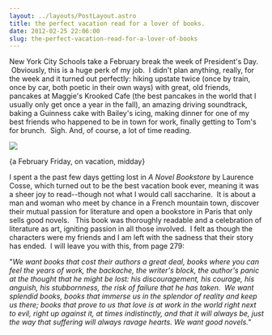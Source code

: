 ```yaml
---
layout: ../layouts/PostLayout.astro
title: the perfect vacation read for a lover of books.
date: 2012-02-25 22:06:00
slug: the-perfect-vacation-read-for-a-lover-of-books
---
```


New York City Schools take a February break the week of President's Day.  Obviously, this is a huge perk of my job.  I didn't plan anything, really, for the week and it turned out perfectly: hiking upstate twice (once by train, once by car, both poetic in their own ways) with great, old friends, pancakes at Maggie's Krooked Cafe (the best pancakes in the world that I usually only get once a year in the fall), an amazing driving soundtrack, baking a Guinness cake with Bailey's icing, making dinner for one of my best friends who happened to be in town for work, finally getting to Tom's for brunch.  Sigh. And, of course, a lot of time reading.  
  

[![](http://4.bp.blogspot.com/-HOdB2NcNn8s/T0lUUgVJLVI/AAAAAAAAAqc/YZBTfLs6MNg/s200/book.jpg)](http://4.bp.blogspot.com/-HOdB2NcNn8s/T0lUUgVJLVI/AAAAAAAAAqc/YZBTfLs6MNg/s1600/book.jpg)

{a February Friday, on vacation, midday}

I spent a the past few days getting lost in _A Novel Bookstore_ by Laurence Cosse, which turned out to be the best vacation book ever, meaning it was a sheer joy to read--though not what I would call saccharine.  It is about a man and woman who meet by chance in a French mountain town, discover their mutual passion for literature and open a bookstore in Paris that only sells good novels.   This book was thoroughly readable and a celebration of literature as art, igniting passion in all those involved.  I felt as though the characters were my friends and I am left with the sadness that their story has ended.  I will leave you with this, from page 279:  
  
"_We want books that cost their authors a great deal, books where you can feel the years of work, the backache, the writer's block, the author's panic at the thought that he might be lost: his discouragement, his courage, his anguish, his stubbornness, the risk of failure that he has taken.  We want splendid books, books that immerse us in the splendor of reality and keep us there; books that prove to us that love is at work in the world right next to evil, right up against it, at times indistinctly, and that it will always be, just the way that suffering will always ravage hearts. We want good novels."_